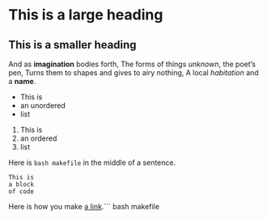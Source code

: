 
# This is a large heading

## This is a smaller heading

And as **imagination** bodies forth,
The forms of things *unknown*, the poet’s pen,
Turns them to shapes and gives to airy nothing,
A local *habitation* and a **name**.

- This is
- an unordered
- list

1. This is
2. an ordered
3. list

Here is `bash makefile` in the middle of a sentence.

```
This is
a block
of code
```

Here is how you make [a link](https://www.wikipedia.org/).```
bash makefile
```
